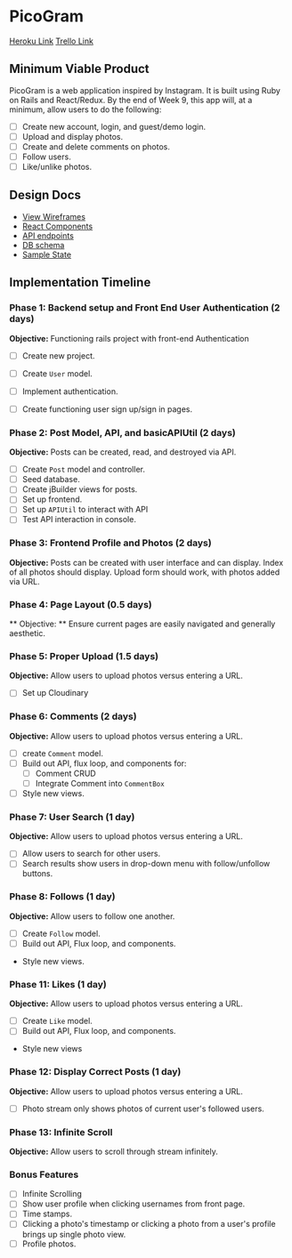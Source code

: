 # PicoGram
[Heroku Link][heroku]
[Trello Link][trello]

[heroku]: https://thisispicogram.herokuapp.com/
[trello]: https://trello.com/b/SSawsreK/picogram

## Minimum Viable Product
PicoGram is a web application inspired by Instagram. It is built using Ruby on Rails and React/Redux. By the end of Week 9, this app will, at a minimum, allow users to do the following:
- [ ] Create new account, login, and guest/demo login.
- [ ] Upload and display photos.
- [ ] Create and delete comments on photos.
- [ ] Follow users.
- [ ] Like/unlike photos.

## Design Docs
* [View Wireframes][wireframes]
* [React Components][components]
* [API endpoints][api-endpoints]
* [DB schema][schema]
* [Sample State][sample-state]

[wireframes]: docs/wireframes
[components]: docs/component-hierarchy.md
[sample-state]: docs/sample-state.md
[api-endpoints]: docs/api-endpoints.md
[schema]: docs/schema.md

## Implementation Timeline
### Phase 1: Backend setup and Front End User Authentication (2 days)

**Objective:** Functioning rails project with front-end Authentication

- [ ] Create new project.
- [ ] Create `User` model.
- [ ] Implement authentication.
- [ ] Create functioning user sign up/sign in pages.


### Phase 2: Post Model, API, and basicAPIUtil (2 days)
**Objective:** Posts can be created, read, and destroyed via API.

- [ ] Create `Post` model and controller.
- [ ] Seed database.
- [ ] Create jBuilder views for posts.
- [ ] Set up frontend.
- [ ] Set up `APIUtil` to interact with API
- [ ] Test API interaction in console.

### Phase 3: Frontend Profile and Photos (2 days)
**Objective:** Posts can be created with user interface and can display. Index of all photos should display. Upload form should work, with photos added via URL.

### Phase 4: Page Layout (0.5 days)
** Objective: ** Ensure current pages are easily navigated and generally aesthetic.

### Phase 5: Proper Upload (1.5 days)
**Objective:** Allow users to upload photos versus entering a URL.
- [ ] Set up Cloudinary

### Phase 6: Comments (2 days)
**Objective:** Allow users to upload photos versus entering a URL.
- [ ] create `Comment` model.
- [ ] Build out API, flux loop, and components for:
  - [ ] Comment CRUD
  - [ ] Integrate Comment into `CommentBox`
- [ ] Style new views.

### Phase 7: User Search (1 day)
**Objective:** Allow users to upload photos versus entering a URL.
- [ ] Allow users to search for other users.
- [ ] Search results show users in drop-down menu with follow/unfollow buttons.

### Phase 8: Follows (1 day)
**Objective:** Allow users to follow one another.
- [ ] Create `Follow` model.
- [ ] Build out API, Flux loop, and components.
- Style new views.

### Phase 11: Likes (1 day)
**Objective:** Allow users to upload photos versus entering a URL.
- [ ] Create `Like` model.
- [ ] Build out API, Flux loop, and components.
- Style new views

### Phase 12: Display Correct Posts (1 day)
**Objective:** Allow users to upload photos versus entering a URL.
- [ ] Photo stream only shows photos of current user's followed users.

### Phase 13: Infinite Scroll
**Objective:** Allow users to scroll through stream infinitely.

### Bonus Features
- [ ] Infinite Scrolling
- [ ] Show user profile when clicking usernames from front page.
- [ ] Time stamps.
- [ ] Clicking a photo's timestamp or clicking a photo from a user's profile brings up single photo view.
- [ ] Profile photos.
